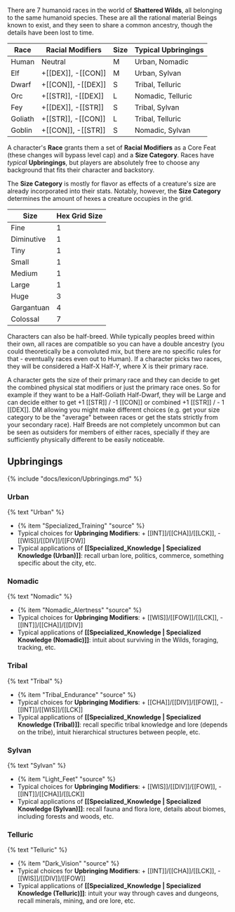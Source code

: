 There are 7 humanoid races in the world of **Shattered Wilds**, all belonging to the same humanoid species. These are all the rational material Beings known to exist, and they seen to share a common ancestry, though the details have been lost to time.

| Race   | Racial Modifiers   | Size | Typical Upbringings |
|--------|--------------------|------|---------------------|
| Human  | Neutral            | M    | Urban, Nomadic      |
| Elf    | +[[DEX]], -[[CON]] | M    | Urban, Sylvan       |
| Dwarf  | +[[CON]], -[[DEX]] | S    | Tribal, Telluric    |
| Orc    | +[[STR]], -[[DEX]] | L    | Nomadic, Telluric   |
| Fey    | +[[DEX]], -[[STR]] | S    | Tribal, Sylvan      |
| Goliath| +[[STR]], -[[CON]] | L    | Tribal, Telluric    |
| Goblin | +[[CON]], -[[STR]] | S    | Nomadic, Sylvan     |

A character's **Race** grants them a set of **Racial Modifiers** as a Core Feat (these changes will bypass level cap) and a **Size Category**. Races have _typical_ **Upbringings**, but players are absolutely free to choose any background that fits their character and backstory.

The **Size Category** is mostly for flavor as effects of a creature's size are already incorporated into their stats. Notably, however, the **Size Category** determines the amount of hexes a creature occupies in the grid.

| Size       | Hex Grid Size |
|------------|---------------|
| Fine       | 1             |
| Diminutive | 1             |
| Tiny       | 1             |
| Small      | 1             |
| Medium     | 1             |
| Large      | 1             |
| Huge       | 3             |
| Gargantuan | 4             |
| Colossal   | 7             |

Characters can also be half-breed. While typically peoples breed within their own, all races are compatible so you can have a double ancestry (you could theoretically be a convoluted mix, but there are no specific rules for that - eventually races even out to Human). If a character picks two races, they will be considered a Half-X Half-Y, where X is their primary race.

A character gets the size of their primary race and they can decide to get the combined physical stat modifiers or just the primary race ones. So for example if they want to be a Half-Goliath Half-Dwarf, they will be Large and can decide either to get +1 [[STR]] / -1 [[CON]] or combined +1 [[STR]] / - 1 [[DEX]]. DM allowing you might make different choices (e.g. get your size category to be the "average" between races or get the stats strictly from your secondary race). Half Breeds are not completely uncommon but can be seen as outsiders for members of either races, specially if they are sufficiently physically different to be easily noticeable.

## Upbringings

{% include "docs/lexicon/Upbringings.md" %}

### Urban

{% text "Urban" %}

* {% item "Specialized_Training" "source" %}
* Typical choices for **Upbringing Modifiers**: + [[INT]]/[[CHA]]/[[LCK]], - [[WIS]]/[[DIV]]/[[FOW]]
* Typical applications of **[[Specialized_Knowledge | Specialized Knowledge (Urban)]]**: recall urban lore, politics, commerce, something specific about the city, etc.

### Nomadic

{% text "Nomadic" %}

* {% item "Nomadic_Alertness" "source" %}
* Typical choices for **Upbringing Modifiers**: + [[WIS]]/[[FOW]]/[[LCK]], - [[INT]]/[[CHA]]/[[DIV]]
* Typical applications of **[[Specialized_Knowledge | Specialized Knowledge (Nomadic)]]**: intuit about surviving in the Wilds, foraging, tracking, etc.

### Tribal

{% text "Tribal" %}

* {% item "Tribal_Endurance" "source" %}
* Typical choices for **Upbringing Modifiers**: + [[CHA]]/[[DIV]]/[[FOW]], - [[INT]]/[[WIS]]/[[LCK]]
* Typical applications of **[[Specialized_Knowledge | Specialized Knowledge (Tribal)]]**: recall specific tribal knowledge and lore (depends on the tribe), intuit hierarchical structures between people, etc.

### Sylvan

{% text "Sylvan" %}

* {% item "Light_Feet" "source" %}
* Typical choices for **Upbringing Modifiers**: + [[WIS]]/[[DIV]]/[[FOW]], - [[INT]]/[[CHA]]/[[LCK]]
* Typical applications of **[[Specialized_Knowledge | Specialized Knowledge (Sylvan)]]**: recall fauna and flora lore, details about biomes, including forests and woods, etc.

### Telluric

{% text "Telluric" %}

* {% item "Dark_Vision" "source" %}
* Typical choices for **Upbringing Modifiers**: + [[INT]]/[[CHA]]/[[LCK]], - [[WIS]]/[[DIV]]/[[FOW]]
* Typical applications of **[[Specialized_Knowledge | Specialized Knowledge (Telluric)]]**: intuit your way through caves and dungeons, recall minerals, mining, and ore lore, etc.
